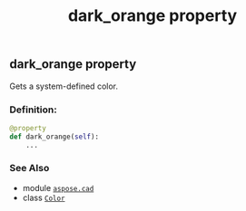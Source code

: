 ﻿---
title: dark_orange property
second_title: Aspose.CAD for Python via .NET API References
description: 
type: docs
weight: 450
url: /aspose.cad/color/dark_orange/
is_root: false
---

## dark_orange property


Gets a system-defined color.
### Definition:
```python
@property
def dark_orange(self):
    ...
```

### See Also
* module [`aspose.cad`](../../)
* class [`Color`](/cad/python-net/aspose.cad/color)
